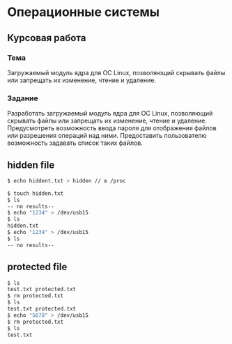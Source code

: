 # Операционные системы
## Курсовая работа

### Тема

Загружаемый модуль ядра для ОС Linux, позволяющий скрывать файлы или запрещать их изменение, чтение и удаление.

### Задание

Разработать загружаемый модуль ядра для ОС Linux, позволяющий скрывать файлы или запрещать их изменение, чтение и удаление. Предусмотреть возможность ввода пароля для отображения файлов или разрешения операций над ними. Предоставить пользователю возможность задавать список таких файлов.

## hidden file

```bash
$ echo hiddent.txt > hidden // в /proc

$ touch hidden.txt
$ ls
-- no results--
$ echo "1234" > /dev/usb15
$ ls
hidden.txt
$ echo "1234" > /dev/usb15
$ ls
-- no results--
```

## protected file

```bash
$ ls
test.txt protected.txt
$ rm protected.txt
$ ls 
test.txt protected.txt
$ echo "5678" > /dev/usb15     
$ rm protected.txt
$ ls
test.txt
```
